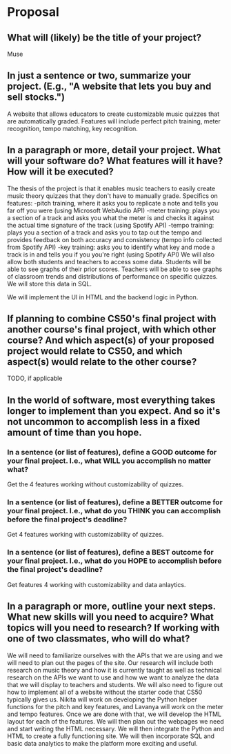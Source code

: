 # Proposal

## What will (likely) be the title of your project?

Muse

## In just a sentence or two, summarize your project. (E.g., "A website that lets you buy and sell stocks.")

A website that allows educators to create customizable music quizzes that are automatically graded. Features will include perfect pitch training,
meter recognition, tempo matching, key recognition.

## In a paragraph or more, detail your project. What will your software do? What features will it have? How will it be executed?

The thesis of the project is that it enables music teachers to easily create music theory quizzes that they don't have to manually grade. Specifics on features:
-pitch training, where it asks you to replicate a note and tells you far off you were (using Microsoft WebAudio API)
-meter training: plays you a section of a track and asks you what the meter is and checks it against the actual time signature of the track (using Spotify API)
-tempo training: plays you a section of a track and asks you to tap out the tempo and provides feedback on both accuracy and consistency (tempo info collected from Spotify API)
-key training: asks you to identify what key and mode a track is in and tells you if you you're right (using Spotify API)
We will also allow both students and teachers to access some data. Students will be able to see graphs of their prior scores. Teachers will be able
to see graphs of classroom trends and distributions of performance on specific quizzes. We will store this data in SQL.

We will implement the UI in HTML and the backend logic in Python.

## If planning to combine CS50's final project with another course's final project, with which other course? And which aspect(s) of your proposed project would relate to CS50, and which aspect(s) would relate to the other course?

TODO, if applicable

## In the world of software, most everything takes longer to implement than you expect. And so it's not uncommon to accomplish less in a fixed amount of time than you hope.

### In a sentence (or list of features), define a GOOD outcome for your final project. I.e., what WILL you accomplish no matter what?

Get the 4 features working without customizability of quizzes.

### In a sentence (or list of features), define a BETTER outcome for your final project. I.e., what do you THINK you can accomplish before the final project's deadline?

Get 4 features working with customizability of quizzes.

### In a sentence (or list of features), define a BEST outcome for your final project. I.e., what do you HOPE to accomplish before the final project's deadline?

Get features 4 working with customizability and data anlaytics.

## In a paragraph or more, outline your next steps. What new skills will you need to acquire? What topics will you need to research? If working with one of two classmates, who will do what?

We will need to familiarize ourselves with the APIs that we are using and we will need to plan out the pages of the site. Our research will include both
research on music theory and how it is currently taught as well as technical research on the APIs we want to use and how we want to analyze the data that
we will display to teachers and students. We will also need to figure out how to implement all of a website without the starter code that CS50 typically gives us.
Nikita will work on developing the Python helper functions for the pitch and key features, and Lavanya will work on the meter and tempo features. Once we are done with that,
we will develop the HTML layout for each of the features. We will then plan out the webpages we need and start writing the HTML necessary. We will then integrate
the Python and HTML to create a fully functioning site. We will then incorporate SQL and basic data analytics to make the platform more exciting and useful.
